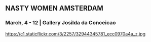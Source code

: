    
   
   ## NASTY WOMEN AMSTERDAM
   ### March, 4 - 12 |  Gallery Josilda da Conceicao

https://c1.staticflickr.com/3/2257/32944345781_ecc0970a4a_z.jpg
